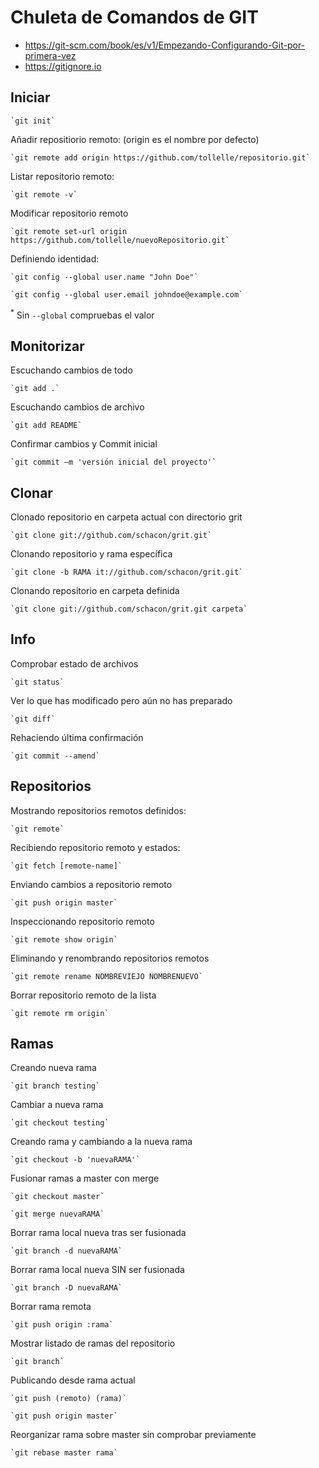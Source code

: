 # Chuleta de Comandos de GIT

- https://git-scm.com/book/es/v1/Empezando-Configurando-Git-por-primera-vez
- https://gitignore.io

## Iniciar

    `git init`

Añadir repositiorio remoto: (origin es el nombre por defecto)

    `git remote add origin https://github.com/tollelle/repositorio.git`

Listar repositorio remoto:

    `git remote -v`

Modificar repositorio remoto

    `git remote set-url origin https://github.com/tollelle/nuevoRepositorio.git`

Definiendo identidad:

    `git config --global user.name "John Doe"`

    `git config --global user.email johndoe@example.com`

<sup>*</sup> Sin `--global` compruebas el valor

## Monitorizar

Escuchando cambios de todo

    `git add .` 

Escuchando cambios de archivo

    `git add README`

Confirmar cambios y Commit inicial

    `git commit –m 'versión inicial del proyecto'`

## Clonar

Clonado repositorio en carpeta actual con directorio grit

    `git clone git://github.com/schacon/grit.git`

Clonando repositorio y rama específica

    `git clone -b RAMA it://github.com/schacon/grit.git`

Clonando repositorio en carpeta definida

    `git clone git://github.com/schacon/grit.git carpeta`


## Info

Comprobar estado de archivos

    `git status`

Ver lo que has modificado pero aún no has preparado

    `git diff`

Rehaciendo última confirmación

    `git commit --amend`

## Repositorios 

Mostrando repositorios remotos definidos:

    `git remote`

Recibiendo repositorio remoto y estados:

    `git fetch [remote-name]`

Enviando cambios a repositorio remoto

    `git push origin master`

Inspeccionando repositorio remoto

    `git remote show origin`

Eliminando y renombrando repositorios remotos

    `git remote rename NOMBREVIEJO NOMBRENUEVO`

Borrar repositorio remoto de la lista

    `git remote rm origin`

## Ramas

Creando nueva rama

    `git branch testing`


Cambiar a nueva rama

    `git checkout testing`


Creando rama y cambiando a la nueva rama

    `git checkout -b 'nuevaRAMA'`

Fusionar ramas a master con merge

    `git checkout master`

    `git merge nuevaRAMA`


Borrar rama local nueva tras ser fusionada

    `git branch -d nuevaRAMA`

Borrar rama local nueva SIN ser fusionada

    `git branch -D nuevaRAMA`


Borrar rama remota

    `git push origin :rama`


Mostrar listado de ramas del repositorio

    `git branch`


Publicando desde rama actual

    `git push (remoto) (rama)`

    `git push origin master`


Reorganizar rama sobre master sin comprobar previamente

    `git rebase master rama`



